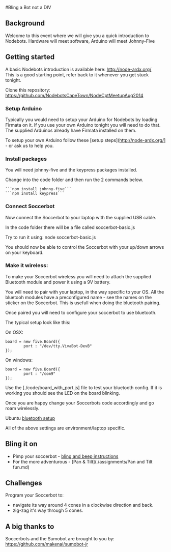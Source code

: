 
#Bling a Bot not a DIV

## Background

Welcome to this event where we will give you a quick introduction to Nodebots. Hardware will meet software, Arduino will meet Johnny-Five

## Getting started

A basic Nodebots introduction is available here: http://node-ardx.org/	
This is a good starting point, refer back to it whenever you get stuck tonight. 

Clone this repository: https://github.com/NodebotsCapeTown/NodeCptMeetupAug2014 

### Setup Arduino

Typically you would need to setup your Arduino for Nodebots by loading Firmata on it. If you use your own Arduino tonight you will need to do that. The supplied Arduinos already have Firmata installed on them.

To setup your own Arduino follow these [setup steps](http://node-ardx.org/] - or ask us to help you.

### Install packages

You will need johnny-five and the keypress packages installed.

Change into the code folder and then run the 2 commands below.

	```npm install johnny-five```
	```npm install keypress```

### Connect Soccerbot

Now connect the Soccerbot to your laptop with the supplied USB cable.

In the code folder there will be a file called soccerbot-basic.js

Try to run it using:
	node soccerbot-basic.js

You should now be able to control the Soccerbot with your up/down arrows on your keyboard.

### Make it wireless:

To make your Soccerbot wireless you will need to attach the supplied Bluetooth module and power it using a 9V battery.

You will need to pair with your laptop, in the way specific to your OS. All the bluetooh modules have a preconfigured name - see the names on the sticker on the Soccerbot. This is usefull when doing the bluetooth pairing.

Once paired you will need to configure your soccerbot to use bluetooth.

The typical setup look like this:

On OSX:

```
board = new five.Board({
		port : "/dev/tty.VivaBot-DevB"
});
```

On windows:

```
board = new five.Board({
		port : "/com9"
});
```
	
Use the [./code/board_with_port.js] file to test your bluetooth config. If it is working you should see the LED on the board blinking. 

Once you are happy change your Soccerbots code accordingly and go roam wirelessly.

Ubuntu [bluetooth setup](https://gist.github.com/missinglink/5a290e5cb48801fb1b9a)

All of the above settings are environment/laptop specific.

## Bling it on

* Pimp your soccerbot - [bling and beep instructions](./assignments/Bling%20and%20beep.md)
* For the more adventurous - [Pan & Tilt](./assignments/Pan and Tilt fun.md)

## Challenges

Program your Soccerbot to:

* navigate its way around 4 cones in a clockwise direction and back.
* zig-zag it's way through 5 cones. 

## A big thanks to

Soccerbots and the Sumobot are brought to you by: https://github.com/makenai/sumobot-jr
